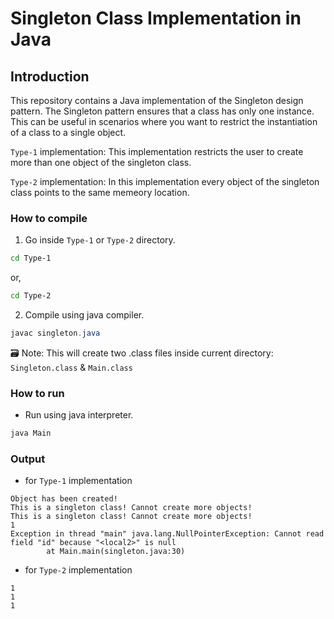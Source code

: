 # Singleton Class Implementation in Java

## Introduction

This repository contains a Java implementation of the Singleton design pattern. The Singleton pattern ensures that a class has only one instance. This can be useful in scenarios where you want to restrict the instantiation of a class to a single object.

`Type-1` implementation: This implementation restricts the user to create more than one object of the singleton class.

`Type-2` implementation: In this implementation every object of the singleton class points to the same memeory location.

### How to compile

1. Go inside `Type-1` or `Type-2` directory.
```bash
cd Type-1
```
or,
```bash
cd Type-2
```

2. Compile using java compiler.
```java
javac singleton.java
```
🗃️ Note: This will create two .class files inside current directory: `Singleton.class` & `Main.class`
### How to run

- Run using java interpreter.
```java
java Main
```
### Output
- for `Type-1` implementation
```
Object has been created!
This is a singleton class! Cannot create more objects!
This is a singleton class! Cannot create more objects!
1
Exception in thread "main" java.lang.NullPointerException: Cannot read field "id" because "<local2>" is null
        at Main.main(singleton.java:30)
```

- for `Type-2` implementation
```
1
1
1
```
